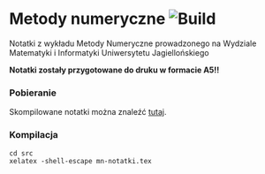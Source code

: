 # Metody numeryczne ![Build](https://github.com/hjaremko/mn-notatki/workflows/Build/badge.svg)

Notatki z wykładu Metody Numeryczne prowadzonego na Wydziale Matematyki i Informatyki Uniwersytetu Jagiellońskiego

**Notatki zostały przygotowane do druku w formacie A5!!**

### Pobieranie
Skompilowane notatki można znaleźć [tutaj](https://github.com/hjaremko/mn-notatki/releases).

### Kompilacja
```
cd src
xelatex -shell-escape mn-notatki.tex
```
